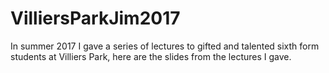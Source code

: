 # VilliersParkJim2017
In summer 2017 I gave a series of lectures to gifted and talented sixth form students at Villiers Park, here are the slides from the lectures I gave.
